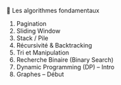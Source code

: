 🚨 Les algorithmes fondamentaux

1. Pagination
2. Sliding Window
3. Stack / Pile
4. Récursivité & Backtracking
5. Tri et Manipulation
6. Recherche Binaire (Binary Search)
7. Dynamic Programming (DP) – Intro
8. Graphes – Début
  

